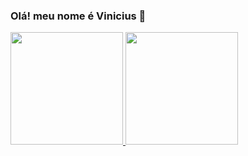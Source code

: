 ### Olá! meu nome é Vinicius 👋

<div>
  <a href="https://github.com/viniciusmilan8">
  <img height="180em" src="https://github-readme-stats.vercel.app/api?username=viniciusmilan8&show_icons=true&theme=merko"/>
  <img height="180em" src="https://github-readme-stats.vercel.app/api/top-langs/?username=viniciusmilan8&layout=compact&langs_count=16&theme=merko"/>
   
</div>
